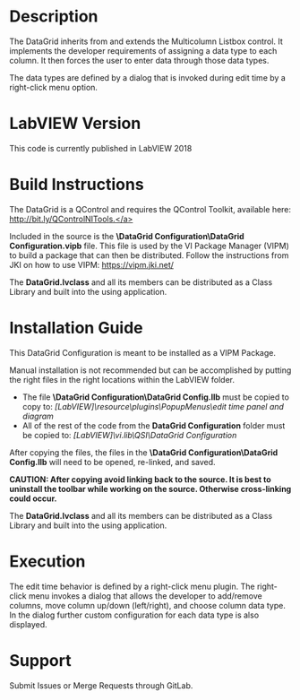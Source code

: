 <h1>Description</h1>

The DataGrid inherits from and extends the Multicolumn Listbox control.  It implements the developer requirements of assigning a data type to each column.  It then forces the user to enter data through those data types.

The data types are defined by a dialog that is invoked during edit time by a right-click menu option.

<h1>LabVIEW Version</h1>

This code is currently published in LabVIEW 2018

<h1>Build Instructions</h1>

The DataGrid is a QControl and requires the QControl Toolkit, available here: <a href="http://bit.ly/QControlNITools">http://bit.ly/QControlNITools.</a>

Included in the source is the <b>\\DataGrid Configuration\DataGrid Configuration.vipb</b> file.  This file is used by the VI Package Manager (VIPM) to build a package that can then be distributed.  Follow the instructions from JKI on how to use VIPM: <a href="https://vipm.jki.net/">https://vipm.jki.net/</a>

The <b>DataGrid.lvclass</b> and all its members can be distributed as a Class Library and built into the using application.


<h1>Installation Guide</h1>

This DataGrid Configuration is meant to be installed as a VIPM Package.  

Manual installation is not recommended but can be accomplished by putting the right files in the right locations within the LabVIEW folder.
<ul><li>The file <b>\DataGrid Configuration\DataGrid Config.llb</b> must be copied to copy to: <i>[LabVIEW]\resource\plugins\PopupMenus\edit time panel and diagram</i>
<li>All of the rest of the code from the <b>DataGrid Configuration</b> folder must be copied to: <i>[LabVIEW]\vi.lib\QSI\DataGrid Configuration</i></ul>

After copying the files, the files in the <b>\DataGrid Configuration\DataGrid Config.llb</b> will need to be opened, re-linked, and saved.

<b>CAUTION: After copying avoid linking back to the source.  It is best to uninstall the toolbar while working on the source.  Otherwise cross-linking could occur.</b>

The <b>DataGrid.lvclass</b> and all its members can be distributed as a Class Library and built into the using application.

<h1>Execution</h1>
The edit time behavior is defined by a right-click menu plugin. The right-click menu invokes a dialog that allows the developer to add/remove columns, move column up/down (left/right), and choose column data type. In the dialog further custom configuration for each data type is also displayed.

<h1>Support</h1>
Submit Issues or Merge Requests through GitLab.